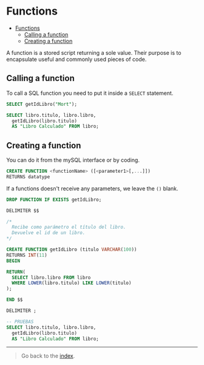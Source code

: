 # Functions

- [Functions](#functions)
  - [Calling a function](#calling-a-function)
  - [Creating a function](#creating-a-function)

A function is a stored script returning a sole value. Their purpose is to encapsulate useful and commonly used pieces of code.

## Calling a function

To call a SQL function you need to put it inside a `SELECT` statement.

```sql
SELECT getIdLibro("Mort");
```

```sql
SELECT libro.titulo, libro.libro,
  getIdLibro(libro.titulo) 
  AS "Libro Calculado" FROM libro;
```

## Creating a function

You can do it from the mySQL interface or by coding.

```sql
CREATE FUNCTION <functionName> ([<parameter1>[,...]])
RETURNS datatype
```

If a functions doesn't receive any parameters, we leave the `()` blank.

```sql
DROP FUNCTION IF EXISTS getIdLibro;

DELIMITER $$

/*
  Recibe como parámetro el título del libro.
  Devuelve el id de un libro.
*/

CREATE FUNCTION getIdLibro (titulo VARCHAR(100))
RETURNS INT(11)
BEGIN

RETURN(
  SELECT libro.libro FROM libro
  WHERE LOWER(libro.titulo) LIKE LOWER(titulo)
);

END $$

DELIMITER ;

-- PRUEBAS
SELECT libro.titulo, libro.libro,
  getIdLibro(libro.titulo) 
  AS "Libro Calculado" FROM libro;
```

---

> Go back to the [index](.index.md#index).
